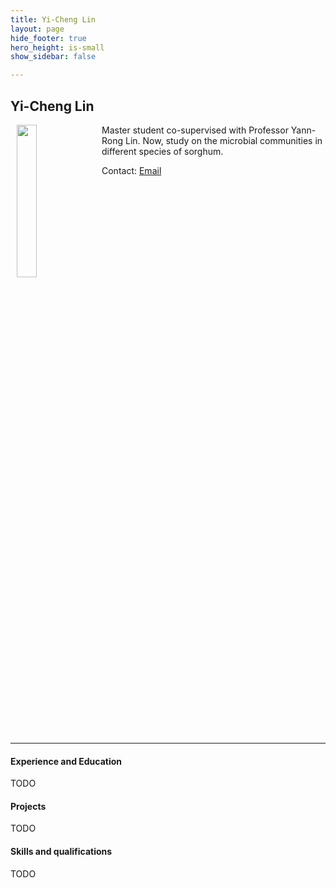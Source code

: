 ```yaml
---
title: Yi-Cheng Lin
layout: page
hide_footer: true
hero_height: is-small
show_sidebar: false

---
```


## Yi-Cheng Lin

<img src="{{site.url}}/alumni/yi_cheng_lin.jpg" align="left" hspace="10" width="25%">

Master student co-supervised with Professor Yann-Rong Lin. Now, study on the microbial communities in different species of sorghum.

Contact:
<i class="fas fa-at"></i> [Email](mailto:r08621120@ntu.edu.tw)

<!--
<i class="fab fa-github"></i> [Github]()  
<i class="fab fa-linkedin"></i> [LinkedIn]()
<i class="fab fa-google"></i> [Google Scholar]()  
-->

<br clear="all">
<hr class="solid">

#### Experience and Education

TODO

#### Projects

TODO

#### Skills and qualifications

TODO
